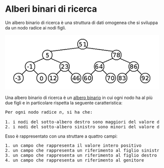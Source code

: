 # Alberi binari di ricerca

Un albero binario di ricerca è una struttura di dati omogenea che si sviluppa da un nodo radice ai nodi figli.


![Albero binario di ricerca](https://github.com/mariocuomo/Algoritmi-e-strutture-di-dati/blob/master/alberi/alberi%20binari%20di%20ricerca/Albero-di-ricerca-binario.png)

Una albero binario di ricerca è un [albero binario](https://github.com/mariocuomo/Algoritmi-e-strutture-di-dati/tree/master/alberi/alberi%20binari) in cui ogni nodo ha al più due figli e in particolare rispetta la seguente caratteristica:
<pre>
Per ogni nodo radice <i>n</i>, si ha che:

1. i nodi del sotto-albero destro sono maggiori del valore del nodo radice
2. i nodi del sotto-albero sinistro sono minori del valore del nodo radice
</pre>

Esso è rappresentato con una struttare a quattro campi:
<pre>
1. un campo che rappresenta il valore intero positivo
2. un campo che rappresenta un riferimento al figlio sinistro
3. un campo che rappresenta un riferimento al figlio destro
4. un campo che rappresenta un riferimento al genitore
</pre>

